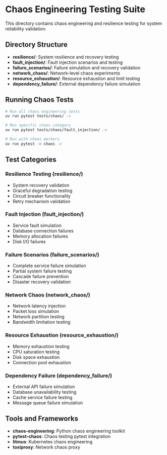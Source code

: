 # Chaos Engineering Testing Suite

This directory contains chaos engineering and resilience testing for system reliability validation.

## Directory Structure

- **resilience/**: System resilience and recovery testing
- **fault_injection/**: Fault injection scenarios and testing
- **failure_scenarios/**: Failure simulation and recovery validation
- **network_chaos/**: Network-level chaos experiments
- **resource_exhaustion/**: Resource exhaustion and limit testing
- **dependency_failure/**: External dependency failure simulation

## Running Chaos Tests

```bash
# Run all chaos engineering tests
uv run pytest tests/chaos/ -v

# Run specific chaos category
uv run pytest tests/chaos/fault_injection/ -v

# Run with chaos markers
uv run pytest -m chaos -v
```

## Test Categories

### Resilience Testing (resilience/)
- System recovery validation
- Graceful degradation testing
- Circuit breaker functionality
- Retry mechanism validation

### Fault Injection (fault_injection/)
- Service fault simulation
- Database connection failures
- Memory allocation failures
- Disk I/O failures

### Failure Scenarios (failure_scenarios/)
- Complete service failure simulation
- Partial system failure testing
- Cascade failure prevention
- Disaster recovery validation

### Network Chaos (network_chaos/)
- Network latency injection
- Packet loss simulation
- Network partition testing
- Bandwidth limitation testing

### Resource Exhaustion (resource_exhaustion/)
- Memory exhaustion testing
- CPU saturation testing
- Disk space exhaustion
- Connection pool exhaustion

### Dependency Failure (dependency_failure/)
- External API failure simulation
- Database unavailability testing
- Cache service failure testing
- Message queue failure simulation

## Tools and Frameworks

- **chaos-engineering**: Python chaos engineering toolkit
- **pytest-chaos**: Chaos testing pytest integration
- **litmus**: Kubernetes chaos engineering
- **toxiproxy**: Network chaos proxy